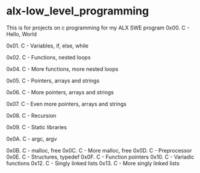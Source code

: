 # alx-low_level_programming
This is for projects on c programming for my ALX SWE program
0x00. C - Hello, World

0x01. C - Variables, if, else, while

0x02. C - Functions, nested loops

0x04. C - More functions, more nested loops

0x05. C - Pointers, arrays and strings

0x06. C - More pointers, arrays and strings

0x07. C - Even more pointers, arrays and strings

0x08. C - Recursion

0x09. C - Static libraries

0x0A. C - argc, argv

0x0B. C - malloc, free
0x0C. C - More malloc, free
0x0D. C - Preprocessor
0x0E. C - Structures, typedef
0x0F. C - Function pointers
0x10. C - Variadic functions
0x12. C - Singly linked lists
0x13. C - More singly linked lists
